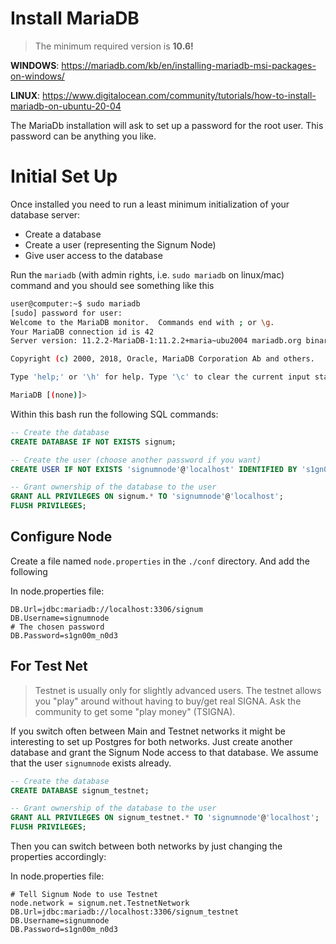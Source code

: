 # Install MariaDB

> The minimum required version is __10.6!__

__WINDOWS__: https://mariadb.com/kb/en/installing-mariadb-msi-packages-on-windows/

__LINUX__: https://www.digitalocean.com/community/tutorials/how-to-install-mariadb-on-ubuntu-20-04

The MariaDb installation will ask to set up a password for the root user.
This password can be anything you like.

# Initial Set Up

Once installed you need to run a least minimum initialization of your database server:

- Create a database
- Create a user (representing the Signum Node)
- Give user access to the database

Run the `mariadb` (with admin rights, i.e. `sudo mariadb` on linux/mac) command and you should see something like this

```bash 
user@computer:~$ sudo mariadb
[sudo] password for user: 
Welcome to the MariaDB monitor.  Commands end with ; or \g.
Your MariaDB connection id is 42
Server version: 11.2.2-MariaDB-1:11.2.2+maria~ubu2004 mariadb.org binary distribution

Copyright (c) 2000, 2018, Oracle, MariaDB Corporation Ab and others.

Type 'help;' or '\h' for help. Type '\c' to clear the current input statement.

MariaDB [(none)]> 
```

Within this bash run the following SQL commands:

```sql
-- Create the database
CREATE DATABASE IF NOT EXISTS signum;

-- Create the user (choose another password if you want)
CREATE USER IF NOT EXISTS 'signumnode'@'localhost' IDENTIFIED BY 's1gn00m_n0d3';

-- Grant ownership of the database to the user
GRANT ALL PRIVILEGES ON signum.* TO 'signumnode'@'localhost';
FLUSH PRIVILEGES;
```

## Configure Node 

Create a file named `node.properties` in the `./conf` directory. And add the following 

In node.properties file:
```properties
DB.Url=jdbc:mariadb://localhost:3306/signum
DB.Username=signumnode
# The chosen password
DB.Password=s1gn00m_n0d3
```

## For Test Net

> Testnet is usually only for slightly advanced users. The testnet allows you "play" around without having to buy/get real SIGNA. 
> Ask the community to get some "play money" (TSIGNA).   

If you switch often between Main and Testnet networks it might be interesting to set up Postgres for both networks.
Just create another database and grant the Signum Node access to that database. 
We assume that the user `signumnode` exists already.

```sql
-- Create the database
CREATE DATABASE signum_testnet;

-- Grant ownership of the database to the user
GRANT ALL PRIVILEGES ON signum_testnet.* TO 'signumnode'@'localhost';
FLUSH PRIVILEGES;
```

Then you can switch between both networks by just changing the properties accordingly:

In node.properties file:
```properties
# Tell Signum Node to use Testnet
node.network = signum.net.TestnetNetwork
DB.Url=jdbc:mariadb://localhost:3306/signum_testnet
DB.Username=signumnode
DB.Password=s1gn00m_n0d3
```
